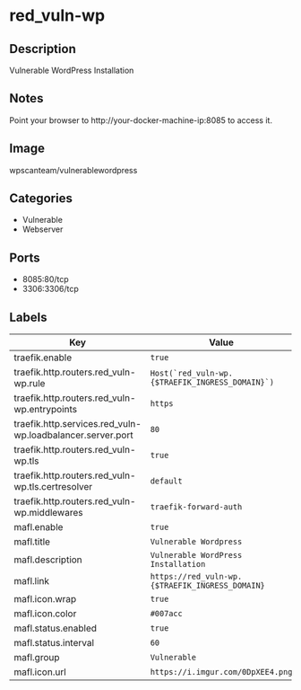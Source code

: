 # red_vuln-wp

## Description
Vulnerable WordPress Installation

## Notes
Point your browser to http://your\-docker\-machine\-ip:8085 to access it.

## Image
wpscanteam/vulnerablewordpress

## Categories
- Vulnerable
- Webserver

## Ports
- 8085:80/tcp
- 3306:3306/tcp

## Labels
| Key | Value |
|-----|-------|
| traefik.enable | ```true``` |
| traefik.http.routers.red_vuln-wp.rule | ```Host(`red_vuln-wp.{$TRAEFIK_INGRESS_DOMAIN}`)``` |
| traefik.http.routers.red_vuln-wp.entrypoints | ```https``` |
| traefik.http.services.red_vuln-wp.loadbalancer.server.port | ```80``` |
| traefik.http.routers.red_vuln-wp.tls | ```true``` |
| traefik.http.routers.red_vuln-wp.tls.certresolver | ```default``` |
| traefik.http.routers.red_vuln-wp.middlewares | ```traefik-forward-auth``` |
| mafl.enable | ```true``` |
| mafl.title | ```Vulnerable Wordpress``` |
| mafl.description | ```Vulnerable WordPress Installation``` |
| mafl.link | ```https://red_vuln-wp.{$TRAEFIK_INGRESS_DOMAIN}``` |
| mafl.icon.wrap | ```true``` |
| mafl.icon.color | ```#007acc``` |
| mafl.status.enabled | ```true``` |
| mafl.status.interval | ```60``` |
| mafl.group | ```Vulnerable``` |
| mafl.icon.url | ```https://i.imgur.com/0DpXEE4.png``` |

